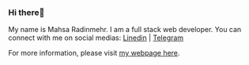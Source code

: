 ### Hi there👋
My name is Mahsa Radinmehr. I am a full stack web developer.
You can connect with me on social medias:
[Linedin](https://www.linkedin.com/in/mahsardm/) | [Telegram](https://t.me/mahsa_rdm)

For more information, please visit <a href="http://rodinmehr.github.io/" target="_blank">my webpage here</a>.
